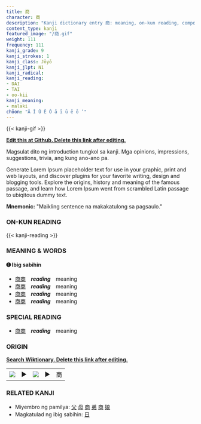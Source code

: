 ```yaml
---
title: 商
character: 商
description: "Kanji dictionary entry 商: meaning, on-kun reading, compounds, origin, related kanji"
content_type: kanji
featured_image: "/商.gif"
weight: 111
frequency: 111
kanji_grade: 9
kanji_strokes: 1
kanji_class: Jōyō
kanji_jlpt: N1
kanji_radical: 
kanji_reading: 
- DAI
- TAI
- oo-kii
kanji_meaning:
- malaki
chōon: "Ā Ī Ū Ē Ō ā ī ū ē ō ’"
---
```

[//]: # (Don't edit the line below. Kanji animated GIF code is automatically generated.)
{{< kanji-gif >}}

[//]: # (Edit below this line.)

**[Edit this at Github. Delete this link after editing.](https://github.com/tim0g/tim/tree/main/content/kanji/商/index.md)**

Magsulat dito ng introduction tungkol sa kanji. Mga opinions, impressions, suggestions, trivia, ang kung ano-ano pa.

Generate Lorem Ipsum placeholder text for use in your graphic, print and web layouts, and discover plugins for your favorite writing, design and blogging tools. Explore the origins, history and meaning of the famous passage, and learn how Lorem Ipsum went from scrambled Latin passage to ubiqitous dummy text.
 
**Mnemonic:** "Maikling sentence na makakatulong sa pagsaulo."

### ON-KUN READING

[//]: # (Don't edit the line below. ON-KUN READING code is automatically generated.)
{{< kanji-reading >}}

### MEANING & WORDS

#### ➊ **Ibig sabihin**
  - [商](../商)[商](../商)　***reading***　meaning
  - [商](../商)[商](../商)　***reading***　meaning
  - [商](../商)[商](../商)　***reading***　meaning
  - [商](../商)[商](../商)　***reading***　meaning

### SPECIAL READING
  - [商](../商)[商](../商)　***reading***　meaning

### ORIGIN

**[Search Wiktionary. Delete this link after editing.](https://wiktionary.org/wiki/商)**
<table class="kanji-table"><tr><td>
<img src="60px-商-bronze.svg.png">
</td><td>▶</td><td>
<img src="60px-商-oracle.svg.png">
</td><td>▶</td>
<td class="kanji-origin">商</td>
</tr></table>

### RELATED KANJI
- Miyembro ng pamilya: [父](../父) [母](../母) [商](../商) [弟](../弟) [商](../商) [娘](../娘)
- Magkatulad ng ibig sabihin: [日](../日)
